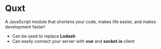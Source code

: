 # Quxt
A JavaScript module that shortens your code, makes life easier, and makes development faster!
- Can be used to replace **Lodash**
- Can easily connect your server with **vue** and **socket.io** client
